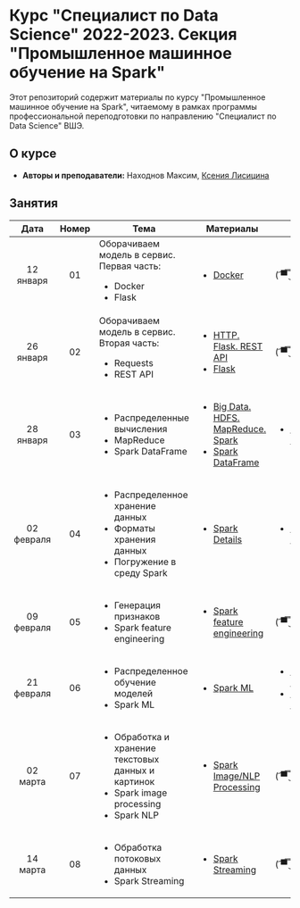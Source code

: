# Курс "Специалист по Data Science" 2022-2023. Секция "Промышленное машинное обучение на Spark"

Этот репозиторий содержит материалы по курсу "Промышленное машинное обучение на Spark", читаемому в рамках программы профессиональной переподготовки по направлению "Специалист по Data Science" ВШЭ.

## О курсе

* **Авторы и преподаватели:** Находнов Максим, [Ксения Лисицина](https://github.com/ksenilis/Spark_hse_DPO)

## Занятия

|    Дата    | Номер | Тема                                                         | Материалы                                                    | ДЗ                                                           |
| :--------: | :---: | ------------------------------------------------------------ | ------------------------------------------------------------ | ------------------------------------------------------------ |
| 12 января  |  01   | Оборачиваем модель в сервис. Первая часть:<ul><li>Docker</li><li>Flask</li></ul> | <ul><li>[Docker](Seminars/Seminar%2001/Docker)</li></ul>     | ( ͡▀̿ ̿ ͜ʖ ͡▀̿ ̿ )                                                  |
| 26 января  |  02   | Оборачиваем модель в сервис. Вторая часть:<ul><li>Requests</li><li>REST API</li></ul> | <ul><li>[HTTP. Flask. REST API](Seminars/Seminar%2002/HTTP.%20Flask.%20REST%20API.ipynb)</li><li>[Flask](Seminars/Seminar%2002/Flask)</li></ul> | ( ͡▀̿ ̿ ͜ʖ ͡▀̿ ̿ )                                                  |
| 28 января  |  03   | <ul><li>Распределенные вычисления</li><li>MapReduce</li><li>Spark DataFrame</li></ul> | <ul><li>[Big Data. HDFS. MapReduce. Spark](Seminars/Seminar%2003/Big%20Data.%20HDFS.%20MapReduce.%20Spark.pdf)</li><li>[Spark DataFrame](Seminars/Seminar%2003/Spark%20DataFrame%20Basics.ipynb)</li></ul> | <ul><li>[Spark DataFrame](Tasks/Task%2001/Task%2001.ipynb)</li></ul> |
| 02 февраля |  04   | <ul><li>Распределенное хранение данных</li><li>Форматы хранения данных</li><li>Погружение в среду Spark</li></ul> | <ul><li>[Spark Details](Seminars/Seminar%2004/Spark%20Details.ipynb)</li></ul> | <ul><li>[Spark Details](Tasks/Task%2002/Task%2002.ipynb)</li></ul> |
| 09 февраля |  05   | <ul><li>Генерация признаков</li><li>Spark feature engineering</li></ul> | <ul><li>[Spark feature engineering](Seminars/Seminar%2005/Feature%20Engineering.ipynb)</li></ul>  | ( ͡▀̿ ̿ ͜ʖ ͡▀̿ ̿ )                                                  |
| 21 февраля |  06   | <ul><li>Распределенное обучение моделей</li><li>Spark ML</li></ul> | <ul><li>[Spark ML](Seminars/Seminar%2006/Spark%20ML.ipynb)</li></ul>  | <ul><li>[Pandas Pipeline](Tasks/Task%2003/%5BPandas%5D%20Task%2003.ipynb)</li><li>[Spark Pipeline](Tasks/Task%2003/%5BSpark%5D%20Task%2003.ipynb)</li></ul>     |
| 02 марта   |  07   | <ul><li>Обработка и хранение текстовых данных и картинок</li><li>Spark image processing</li><li>Spark NLP</li></ul> |     <ul><li>[Spark Image/NLP Processing](Seminars/Seminar%2007/Spark%20image%20processing.%20Spark%20NLP.ipynb)</li></ul>       | ( ͡▀̿ ̿ ͜ʖ ͡▀̿ ̿ )                                                  |
| 14 марта   |  08   | <ul><li>Обработка потоковых данных</li><li>Spark Streaming</li></ul> | <ul><li>[Spark Streaming](Seminars/Seminar%2008/Structured%20Streaming.pdf)</li></ul>  | ( ͡▀̿ ̿ ͜ʖ ͡▀̿ ̿ )                                                  |
